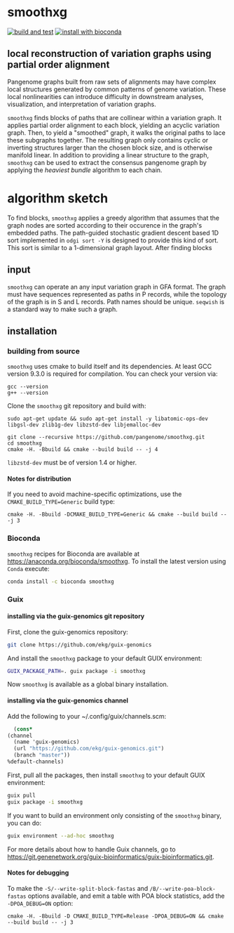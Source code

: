 # smoothxg

[![build and test](https://github.com/pangenome/smoothxg/actions/workflows/small_test_on_push.yml/badge.svg)](https://github.com/pangenome/smoothxg/actions/workflows/small_test_on_push.yml)
[![install with bioconda](https://img.shields.io/badge/install%20with-bioconda-brightgreen.svg?style=flat)](https://anaconda.org/bioconda/smoothxg)

## local reconstruction of variation graphs using partial order alignment

Pangenome graphs built from raw sets of alignments may have complex local structures generated by common patterns of genome variation.
These local nonlinearities can introduce difficulty in downstream analyses, visualization, and interpretation of variation graphs.

`smoothxg` finds blocks of paths that are collinear within a variation graph.
It applies partial order alignment to each block, yielding an acyclic variation graph.
Then, to yield a "smoothed" graph, it walks the original paths to lace these subgraphs together.
The resulting graph only contains cyclic or inverting structures larger than the chosen block size, and is otherwise manifold linear.
In addition to providing a linear structure to the graph, `smoothxg` can be used to extract the consensus pangenome graph by applying the _heaviest bundle_ algorithm to each chain.

# algorithm sketch

To find blocks, `smoothxg` applies a greedy algorithm that assumes that the graph nodes are sorted according to their occurence in the graph's embedded paths.
The path-guided stochastic gradient descent based 1D sort implemented in `odgi sort -Y` is designed to provide this kind of sort.
This sort is similar to a 1-dimensional graph layout.
After finding blocks

## input

`smoothxg` can operate an any input variation graph in GFA format.
The graph must have sequences represented as paths in P records, while the topology of the graph is in S and L records.
Path names should be unique.
`seqwish` is a standard way to make such a graph.

## installation

### building from source

`smoothxg` uses cmake to build itself and its dependencies. At least GCC version 9.3.0 is required for compilation. 
You can check your version via:

```
gcc --version
g++ --version
```

Clone the `smoothxg` git repository and build with:

```
sudo apt-get update && sudo apt-get install -y libatomic-ops-dev libgsl-dev zlib1g-dev libzstd-dev libjemalloc-dev

git clone --recursive https://github.com/pangenome/smoothxg.git
cd smoothxg
cmake -H. -Bbuild && cmake --build build -- -j 4
```

`libzstd-dev` must be of version 1.4 or higher.

#### Notes for distribution

If you need to avoid machine-specific optimizations, use the `CMAKE_BUILD_TYPE=Generic` build type:

```shell
cmake -H. -Bbuild -DCMAKE_BUILD_TYPE=Generic && cmake --build build -- -j 3
```

### Bioconda

`smoothxg` recipes for Bioconda are available at https://anaconda.org/bioconda/smoothxg.
To install the latest version using `Conda` execute:

``` bash
conda install -c bioconda smoothxg
```

### Guix

#### installing via the guix-genomics git repository

First, clone the guix-genomics repository:

``` bash
git clone https://github.com/ekg/guix-genomics
```

And install the `smoothxg` package to your default GUIX environment:

``` bash
GUIX_PACKAGE_PATH=. guix package -i smoothxg
```

Now `smoothxg` is available as a global binary installation.

#### installing via the guix-genomics channel

Add the following to your ~/.config/guix/channels.scm:

``` scm
  (cons*
(channel
  (name 'guix-genomics)
  (url "https://github.com/ekg/guix-genomics.git")
  (branch "master"))
%default-channels)
```

First, pull all the packages, then install `smoothxg` to your default GUIX environment:

``` bash
guix pull
guix package -i smoothxg
```

If you want to build an environment only consisting of the `smoothxg` binary, you can do:

``` bash
guix environment --ad-hoc smoothxg
```

For more details about how to handle Guix channels, go to https://git.genenetwork.org/guix-bioinformatics/guix-bioinformatics.git.



#### Notes for debugging

To make the `-S/--write-split-block-fastas` and `/B/--write-poa-block-fastas` options available, and emit a table 
with POA block statistics, add the `-DPOA_DEBUG=ON` option:

```shell
cmake -H. -Bbuild -D CMAKE_BUILD_TYPE=Release -DPOA_DEBUG=ON && cmake --build build -- -j 3
```

